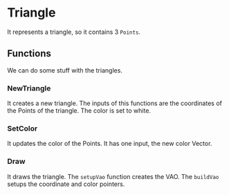 # Triangle

It represents a triangle, so it contains 3 `Points`.

## Functions

We can do some stuff with the triangles.

### NewTriangle

It creates a new triangle. The inputs of this functions are the coordinates of the Points of the triangle. The color is set to white.

### SetColor

It updates the color of the Points. It has one input, the new color Vector.

### Draw

It draws the triangle. The `setupVao` function creates the VAO. The `buildVao` setups the coordinate and color pointers.
